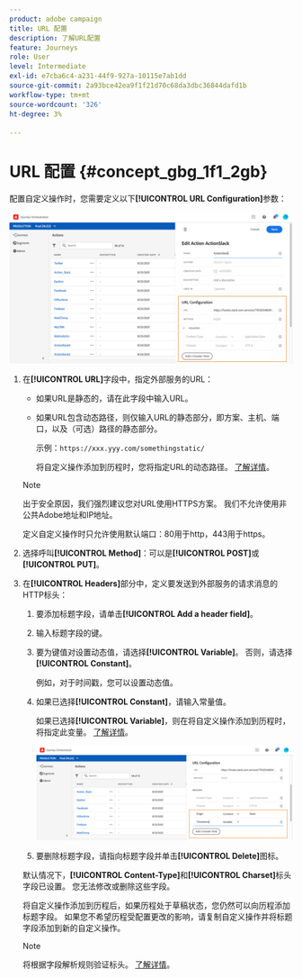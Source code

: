 ```yaml
---
product: adobe campaign
title: URL 配置
description: 了解URL配置
feature: Journeys
role: User
level: Intermediate
exl-id: e7cba6c4-a231-44f9-927a-10115e7ab1dd
source-git-commit: 2a93bce42ea9f1f21d70c68da3dbc36844dafd1b
workflow-type: tm+mt
source-wordcount: '326'
ht-degree: 3%

---
```


# URL 配置 {#concept_gbg_1f1_2gb}

配置自定义操作时，您需要定义以下&#x200B;**[!UICONTROL URL Configuration]**&#x200B;参数：

![](../assets/journeyurlconfiguration.png)

1. 在&#x200B;**[!UICONTROL URL]**&#x200B;字段中，指定外部服务的URL：

   * 如果URL是静态的，请在此字段中输入URL。

   * 如果URL包含动态路径，则仅输入URL的静态部分，即方案、主机、端口，以及（可选）路径的静态部分。

     示例：`https://xxx.yyy.com/somethingstatic/`

     将自定义操作添加到历程时，您将指定URL的动态路径。 [了解详情](../building-journeys/using-custom-actions.md)。

   >[!NOTE]
   >
   >出于安全原因，我们强烈建议您对URL使用HTTPS方案。 我们不允许使用非公共Adobe地址和IP地址。
   >
   >定义自定义操作时只允许使用默认端口：80用于http，443用于https。

1. 选择呼叫&#x200B;**[!UICONTROL Method]**：可以是&#x200B;**[!UICONTROL POST]**&#x200B;或&#x200B;**[!UICONTROL PUT]**。
1. 在&#x200B;**[!UICONTROL Headers]**&#x200B;部分中，定义要发送到外部服务的请求消息的HTTP标头：
   1. 要添加标题字段，请单击&#x200B;**[!UICONTROL Add a header field]**。
   1. 输入标题字段的键。
   1. 要为键值对设置动态值，请选择&#x200B;**[!UICONTROL Variable]**。 否则，请选择&#x200B;**[!UICONTROL Constant]**。

      例如，对于时间戳，您可以设置动态值。

   1. 如果已选择&#x200B;**[!UICONTROL Constant]**，请输入常量值。

      如果已选择&#x200B;**[!UICONTROL Variable]**，则在将自定义操作添加到历程时，将指定此变量。 [了解详情](../building-journeys/using-custom-actions.md)。

      ![](../assets/journeyurlconfiguration2.png)

   1. 要删除标题字段，请指向标题字段并单击&#x200B;**[!UICONTROL Delete]**&#x200B;图标。

   默认情况下，**[!UICONTROL Content-Type]**&#x200B;和&#x200B;**[!UICONTROL Charset]**&#x200B;标头字段已设置。 您无法修改或删除这些字段。

   将自定义操作添加到历程后，如果历程处于草稿状态，您仍然可以向历程添加标题字段。 如果您不希望历程受配置更改的影响，请复制自定义操作并将标题字段添加到新的自定义操作。

   >[!NOTE]
   >
   >将根据字段解析规则验证标头。 [了解详情](https://tools.ietf.org/html/rfc7230#section-3.2.4)。
